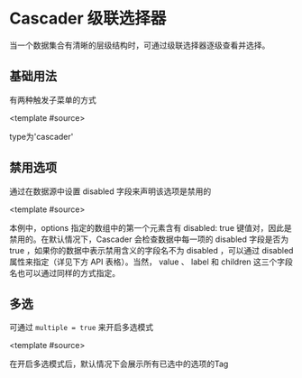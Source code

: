 # Cascader 级联选择器

当一个数据集合有清晰的层级结构时，可通过级联选择器逐级查看并选择。

## 基础用法

有两种触发子菜单的方式

<demo-block type="form" :config="[{
  type: 'cascader',
  name: 'cascader',
  text: '选项',
  placeholder: '请选择',
  options: [
    { 
      value: 'zhinan',
      label: '指南',
      children: [{
        value: 'shejiyuanze',
        label: '设计原则',
        children: [{
          value: 'yizhi',
          label: '一致'
        }, {
          value: 'fankui',
          label: '反馈'
        }]
      }, {
        value: 'daohang',
        label: '导航',
        children: [{
          value: 'cexiangdaohang',
          label: '侧向导航'
        }, {
          value: 'dingbudaohang',
          label: '顶部导航'
        }]
      }]
    },
    { 
      value: 'zujian',
      label: '组件',
      children: [{
        value: 'basic',
        label: 'Basic',
        children: [{
          value: 'layout',
          label: 'Layout 布局'
        }, {
          value: 'color',
          label: 'Color 色彩'
        }]
      }, {
        value: 'form',
        label: 'Form',
        children: [{
        value: 'checkbox',
        label: 'Checkbox 多选框'
        }, {
          value: 'input',
          label: 'Input 输入框'
        }]
      }]
    }
  ]
}]"><template #source><p>type为'cascader'</p></template></demo-block>

## 禁用选项

通过在数据源中设置 disabled 字段来声明该选项是禁用的

<demo-block type="form" :config="[{
  type: 'cascader',
  name: 'cascader',
  text: '选项',
  placeholder: '请选择',
  disabled: true,
  options: [
  ]
}, {
  type: 'cascader',
  name: 'cascader1',
  text: '选项2',
  placeholder: '请选择',
  options: [
    { 
      value: 'zhinan',
      label: '指南',
      disabled: true,
      children: [{
        value: 'shejiyuanze',
        label: '设计原则',
        children: [{
          value: 'yizhi',
          label: '一致'
        }, {
          value: 'fankui',
          label: '反馈'
        }]
      }, {
        value: 'daohang',
        label: '导航',
        children: [{
          value: 'cexiangdaohang',
          label: '侧向导航'
        }, {
          value: 'dingbudaohang',
          label: '顶部导航'
        }]
      }]
    },
    { 
      value: 'zujian',
      label: '组件',
      children: [{
        value: 'basic',
        label: 'Basic',
        disabled: true,
        children: [{
          value: 'layout',
          label: 'Layout 布局'
        }, {
          value: 'color',
          label: 'Color 色彩'
        }]
      }, {
        value: 'form',
        label: 'Form',
        children: [{
        value: 'checkbox',
        label: 'Checkbox 多选框'
        }, {
          value: 'input',
          disabled: true,
          label: 'Input 输入框'
        }]
      }]
    }
  ]
}]">
  <template #source>
    <p>
      本例中，options 指定的数组中的第一个元素含有 disabled: true 键值对，因此是禁用的。在默认情况下，Cascader 会检查数据中每一项的 disabled 字段是否为 true ，如果你的数据中表示禁用含义的字段名不为 disabled ，可以通过 disabled 属性来指定（详见下方 API 表格）。当然， value 、 label 和 children 这三个字段名也可以通过同样的方式指定。
    </p>
  </template>
</demo-block>
 
## 多选

可通过 `multiple = true` 来开启多选模式

<demo-block type="form" :config="[{
  type: 'cascader',
  name: 'cascader',
  text: '选项',
  multiple: true,
  placeholder: '请选择',
  options: [
    { 
      value: 'zhinan',
      label: '指南',
      children: [{
        value: 'shejiyuanze',
        label: '设计原则',
        children: [{
          value: 'yizhi',
          label: '一致'
        }, {
          value: 'fankui',
          label: '反馈'
        }]
      }, {
        value: 'daohang',
        label: '导航',
        children: [{
          value: 'cexiangdaohang',
          label: '侧向导航'
        }, {
          value: 'dingbudaohang',
          label: '顶部导航'
        }]
      }]
    },
    { 
      value: 'zujian',
      label: '组件',
      children: [{
        value: 'basic',
        label: 'Basic',
        children: [{
          value: 'layout',
          label: 'Layout 布局'
        }, {
          value: 'color',
          label: 'Color 色彩'
        }]
      }, {
        value: 'form',
        label: 'Form',
        children: [{
        value: 'checkbox',
        label: 'Checkbox 多选框'
        }, {
          value: 'input',
          label: 'Input 输入框'
        }]
      }]
    }
  ]
}]">
  <template #source>
    <p>
      在开启多选模式后，默认情况下会展示所有已选中的选项的Tag
    </p>
  </template>
</demo-block>
